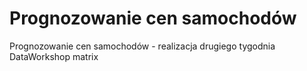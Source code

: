 # Prognozowanie cen samochodów
Prognozowanie cen samochodów - realizacja drugiego tygodnia DataWorkshop matrix
